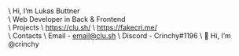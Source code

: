 \
\ Hi, I’m Lukas Buttner
\
\ Web Developer in Back & Frontend
\
\ Projects
\ https://clu.sh/
\ https://fakecri.me/
\
\ Contacts
\ Email - email@clu.sh
\ Discord - Crinchy#1196
\ 👋 Hi, I’m @crinchy
